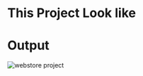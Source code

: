 # This Project Look like
# Output

![webstore project](https://github.com/portfolio-asad/Ecommerce/assets/156701228/6644e11c-c8be-4913-9549-d14eeffc4bcc)
